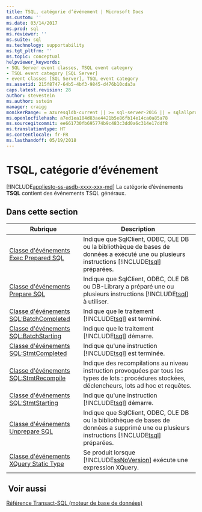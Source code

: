 ```yaml
---
title: TSQL, catégorie d’événement | Microsoft Docs
ms.custom: ''
ms.date: 03/14/2017
ms.prod: sql
ms.reviewer: ''
ms.suite: sql
ms.technology: supportability
ms.tgt_pltfrm: ''
ms.topic: conceptual
helpviewer_keywords:
- SQL Server event classes, TSQL event category
- TSQL event category [SQL Server]
- event classes [SQL Server], TSQL event category
ms.assetid: 215f8747-64b5-4bf3-9845-d476b10cda3a
caps.latest.revision: 28
author: stevestein
ms.author: sstein
manager: craigg
monikerRange: = azuresqldb-current || >= sql-server-2016 || = sqlallproducts-allversions
ms.openlocfilehash: a7ed1ea104d83ae4421b5e86fb14e14ca0a85a78
ms.sourcegitcommit: ee661730fb695774b9c483c3dd0a6c314e17ddf8
ms.translationtype: HT
ms.contentlocale: fr-FR
ms.lasthandoff: 05/19/2018
---
```

# <a name="tsql-event-category"></a>TSQL, catégorie d’événement
[!INCLUDE[appliesto-ss-asdb-xxxx-xxx-md](../../includes/appliesto-ss-asdb-xxxx-xxx-md.md)]
  La catégorie d’événements **TSQL** contient des événements TSQL généraux.  
  
## <a name="in-this-section"></a>Dans cette section  
  
|Rubrique|Description|  
|-----------|-----------------|  
|[Classe d'événements Exec Prepared SQL](../../relational-databases/event-classes/exec-prepared-sql-event-class.md)|Indique que SqlClient, ODBC, OLE DB ou la bibliothèque de bases de données a exécuté une ou plusieurs instructions [!INCLUDE[tsql](../../includes/tsql-md.md)] préparées.|  
|[Classe d'événements Prepare SQL](../../relational-databases/event-classes/prepare-sql-event-class.md)|Indique que SqlClient, ODBC, OLE DB ou DB-Library a préparé une ou plusieurs instructions [!INCLUDE[tsql](../../includes/tsql-md.md)] à utiliser.|  
|[Classe d'événements SQL:BatchCompleted](../../relational-databases/event-classes/sql-batchcompleted-event-class.md)|Indique que le traitement [!INCLUDE[tsql](../../includes/tsql-md.md)] est terminé.|  
|[Classe d'événements SQL:BatchStarting](../../relational-databases/event-classes/sql-batchstarting-event-class.md)|Indique que le traitement [!INCLUDE[tsql](../../includes/tsql-md.md)] démarre.|  
|[Classe d'événements SQL:StmtCompleted](../../relational-databases/event-classes/sql-stmtcompleted-event-class.md)|Indique qu'une instruction [!INCLUDE[tsql](../../includes/tsql-md.md)] est terminée.|  
|[Classe d'événements SQL:StmtRecompile](../../relational-databases/event-classes/sql-stmtrecompile-event-class.md)|Indique des recompilations au niveau instruction provoquées par tous les types de lots : procédures stockées, déclencheurs, lots ad hoc et requêtes.|  
|[Classe d'événements SQL:StmtStarting](../../relational-databases/event-classes/sql-stmtstarting-event-class.md)|Indique qu'une instruction [!INCLUDE[tsql](../../includes/tsql-md.md)] démarre.|  
|[Classe d'événements Unprepare SQL](../../relational-databases/event-classes/unprepare-sql-event-class.md)|Indique que SqlClient, ODBC, OLE DB ou la bibliothèque de bases de données a supprimé une ou plusieurs instructions [!INCLUDE[tsql](../../includes/tsql-md.md)] préparées.|  
|[Classe d'événements XQuery Static Type](../../relational-databases/event-classes/xquery-static-type-event-class.md)|Se produit lorsque [!INCLUDE[ssNoVersion](../../includes/ssnoversion-md.md)] exécute une expression XQuery.|  
  
## <a name="see-also"></a> Voir aussi  
 [Référence Transact-SQL &#40;moteur de base de données&#41;](../../t-sql/transact-sql-reference-database-engine.md)  
  
  
